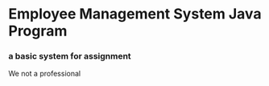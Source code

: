 # Employee Management System Java Program
### a basic system for assignment 

We not a professional 